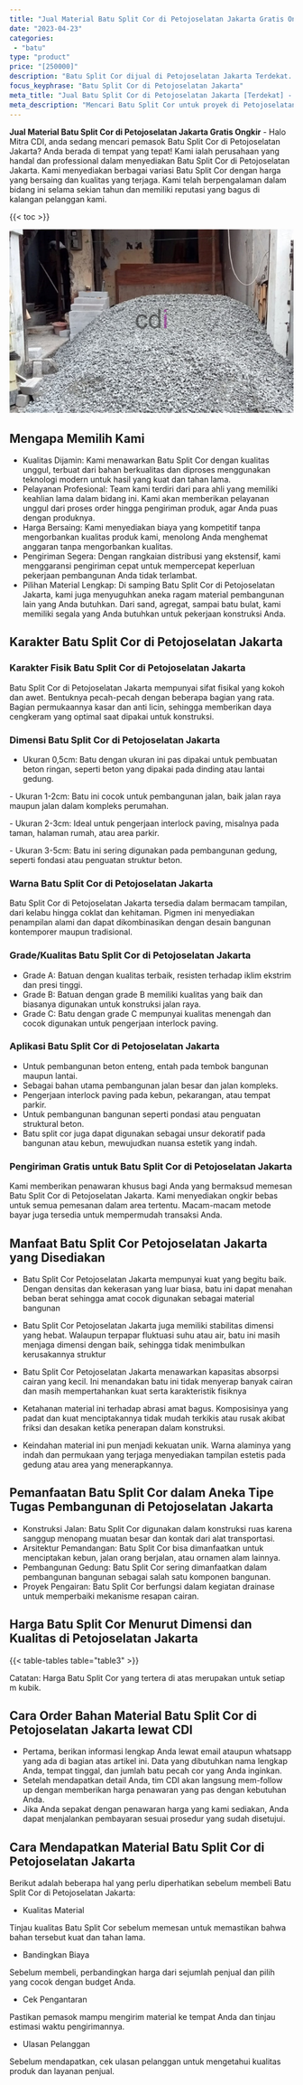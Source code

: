 ```yaml
---
title: "Jual Material Batu Split Cor di Petojoselatan Jakarta Gratis Ongkir"
date: "2023-04-23"
categories:
 - "batu"
type: "product"
price: "[250000]"
description: "Batu Split Cor dijual di Petojoselatan Jakarta Terdekat. Batu Split Cor ini sering dipakai dalam proyek konstruksi sebagai material cor beton yang terpilih dan awet. Silakan hubungi kami untuk informasi lebih lanjut."
focus_keyphrase: "Batu Split Cor di Petojoselatan Jakarta"
meta_title: "Jual Batu Split Cor di Petojoselatan Jakarta [Terdekat] - CDI"
meta_description: "Mencari Batu Split Cor untuk proyek di Petojoselatan Jakarta? Kami menawarkan Batu Split Cor berkualitas untuk material cor beton. Segera dapatkan penawaran terbaik."
---
```


**Jual Material Batu Split Cor di Petojoselatan Jakarta Gratis Ongkir** - Halo Mitra CDI, anda sedang mencari pemasok Batu Split Cor di Petojoselatan Jakarta? Anda berada di tempat yang tepat! Kami ialah perusahaan yang handal dan professional dalam menyediakan Batu Split Cor di Petojoselatan Jakarta. Kami menyediakan berbagai variasi Batu Split Cor dengan harga yang bersaing dan kualitas yang terjaga. Kami telah berpengalaman dalam bidang ini selama sekian tahun dan memiliki reputasi yang bagus di kalangan pelanggan kami.

{{< toc >}}

![Jual Material Batu Split Cor di Petojoselatan Jakarta Gratis Ongkir](/images/batu/batu-split-03.jpg)

## Mengapa Memilih Kami

*   Kualitas Dijamin: Kami menawarkan Batu Split Cor dengan kualitas unggul, terbuat dari bahan berkualitas dan diproses menggunakan teknologi modern untuk hasil yang kuat dan tahan lama.
*   Pelayanan Profesional: Team kami terdiri dari para ahli yang memiliki keahlian lama dalam bidang ini. Kami akan memberikan pelayanan unggul dari proses order hingga pengiriman produk, agar Anda puas dengan produknya.
*   Harga Bersaing: Kami menyediakan biaya yang kompetitif tanpa mengorbankan kualitas produk kami, menolong Anda menghemat anggaran tanpa mengorbankan kualitas.
*   Pengiriman Segera: Dengan rangkaian distribusi yang ekstensif, kami menggaransi pengiriman cepat untuk mempercepat keperluan pekerjaan pembangunan Anda tidak terlambat.
*   Pilihan Material Lengkap: Di samping Batu Split Cor di Petojoselatan Jakarta, kami juga menyuguhkan aneka ragam material pembangunan lain yang Anda butuhkan. Dari sand, agregat, sampai batu bulat, kami memiliki segala yang Anda butuhkan untuk pekerjaan konstruksi Anda.

## Karakter Batu Split Cor di Petojoselatan Jakarta

### Karakter Fisik Batu Split Cor di Petojoselatan Jakarta

Batu Split Cor di Petojoselatan Jakarta mempunyai sifat fisikal yang kokoh dan awet. Bentuknya pecah-pecah dengan beberapa bagian yang rata. Bagian permukaannya kasar dan anti licin, sehingga memberikan daya cengkeram yang optimal saat dipakai untuk konstruksi.

### Dimensi Batu Split Cor di Petojoselatan Jakarta

- Ukuran 0,5cm: Batu dengan ukuran ini pas dipakai untuk pembuatan beton ringan, seperti beton yang dipakai pada dinding atau lantai gedung.  

\- Ukuran 1-2cm: Batu ini cocok untuk pembangunan jalan, baik jalan raya maupun jalan dalam kompleks perumahan.  

\- Ukuran 2-3cm: Ideal untuk pengerjaan interlock paving, misalnya pada taman, halaman rumah, atau area parkir.  

\- Ukuran 3-5cm: Batu ini sering digunakan pada pembangunan gedung, seperti fondasi atau penguatan struktur beton.

### Warna Batu Split Cor di Petojoselatan Jakarta

Batu Split Cor di Petojoselatan Jakarta tersedia dalam bermacam tampilan, dari kelabu hingga coklat dan kehitaman. Pigmen ini menyediakan penampilan alami dan dapat dikombinasikan dengan desain bangunan kontemporer maupun tradisional.

### Grade/Kualitas Batu Split Cor di Petojoselatan Jakarta

*   Grade A: Batuan dengan kualitas terbaik, resisten terhadap iklim ekstrim dan presi tinggi.
*   Grade B: Batuan dengan grade B memiliki kualitas yang baik dan biasanya digunakan untuk konstruksi jalan raya.
*   Grade C: Batu dengan grade C mempunyai kualitas menengah dan cocok digunakan untuk pengerjaan interlock paving.

### Aplikasi Batu Split Cor di Petojoselatan Jakarta

*   Untuk pembangunan beton enteng, entah pada tembok bangunan maupun lantai.
*   Sebagai bahan utama pembangunan jalan besar dan jalan kompleks.
*   Pengerjaan interlock paving pada kebun, pekarangan, atau tempat parkir.
*   Untuk pembangunan bangunan seperti pondasi atau penguatan struktural beton.
*   Batu split cor juga dapat digunakan sebagai unsur dekoratif pada bangunan atau kebun, mewujudkan nuansa estetik yang indah.

### Pengiriman Gratis untuk Batu Split Cor di Petojoselatan Jakarta

Kami memberikan penawaran khusus bagi Anda yang bermaksud memesan Batu Split Cor di Petojoselatan Jakarta. Kami menyediakan ongkir bebas untuk semua pemesanan dalam area tertentu. Macam-macam metode bayar juga tersedia untuk mempermudah transaksi Anda.

## Manfaat Batu Split Cor Petojoselatan Jakarta yang Disediakan

*   Batu Split Cor Petojoselatan Jakarta mempunyai kuat yang begitu baik. Dengan densitas dan kekerasan yang luar biasa, batu ini dapat menahan beban berat sehingga amat cocok digunakan sebagai material bangunan

*   Batu Split Cor Petojoselatan Jakarta juga memiliki stabilitas dimensi yang hebat. Walaupun terpapar fluktuasi suhu atau air, batu ini masih menjaga dimensi dengan baik, sehingga tidak menimbulkan kerusakannya struktur

*   Batu Split Cor Petojoselatan Jakarta menawarkan kapasitas absorpsi cairan yang kecil. Ini menandakan batu ini tidak menyerap banyak cairan dan masih mempertahankan kuat serta karakteristik fisiknya

*   Ketahanan material ini terhadap abrasi amat bagus. Komposisinya yang padat dan kuat menciptakannya tidak mudah terkikis atau rusak akibat friksi dan desakan ketika penerapan dalam konstruksi.
*   Keindahan material ini pun menjadi kekuatan unik. Warna alaminya yang indah dan permukaan yang terjaga menyediakan tampilan estetis pada gedung atau area yang menerapkannya.

## Pemanfaatan Batu Split Cor dalam Aneka Tipe Tugas Pembangunan di Petojoselatan Jakarta

*   Konstruksi Jalan: Batu Split Cor digunakan dalam konstruksi ruas karena sanggup menopang muatan besar dan kontak dari alat transportasi.
*   Arsitektur Pemandangan: Batu Split Cor bisa dimanfaatkan untuk menciptakan kebun, jalan orang berjalan, atau ornamen alam lainnya.
*   Pembangunan Gedung: Batu Split Cor sering dimanfaatkan dalam pembangunan bangunan sebagai salah satu komponen bangunan.
*   Proyek Pengairan: Batu Split Cor berfungsi dalam kegiatan drainase untuk memperbaiki mekanisme resapan cairan.

## Harga Batu Split Cor Menurut Dimensi dan Kualitas di Petojoselatan Jakarta

{{< table-tables table="table3" >}}

Catatan: Harga Batu Split Cor yang tertera di atas merupakan untuk setiap m kubik.

## Cara Order Bahan Material Batu Split Cor di Petojoselatan Jakarta lewat CDI

*   Pertama, berikan informasi lengkap Anda lewat email ataupun whatsapp yang ada di bagian atas artikel ini. Data yang dibutuhkan nama lengkap Anda, tempat tinggal, dan jumlah batu pecah cor yang Anda inginkan.
*   Setelah mendapatkan detail Anda, tim CDI akan langsung mem-follow up dengan memberikan harga penawaran yang pas dengan kebutuhan Anda.
*   Jika Anda sepakat dengan penawaran harga yang kami sediakan, Anda dapat menjalankan pembayaran sesuai prosedur yang sudah disetujui.

## Cara Mendapatkan Material Batu Split Cor di Petojoselatan Jakarta

Berikut adalah beberapa hal yang perlu diperhatikan sebelum membeli Batu Split Cor di Petojoselatan Jakarta:

*   Kualitas Material

Tinjau kualitas Batu Split Cor sebelum memesan untuk memastikan bahwa bahan tersebut kuat dan tahan lama.
*   Bandingkan Biaya

Sebelum membeli, perbandingkan harga dari sejumlah penjual dan pilih yang cocok dengan budget Anda.
*   Cek Pengantaran

Pastikan pemasok mampu mengirim material ke tempat Anda dan tinjau estimasi waktu pengirimannya.
*   Ulasan Pelanggan

Sebelum mendapatkan, cek ulasan pelanggan untuk mengetahui kualitas produk dan layanan penjual.